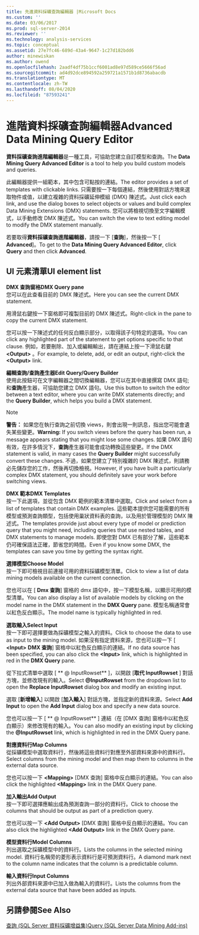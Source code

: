 ```yaml
---
title: 先進資料採礦查詢編輯器 |Microsoft Docs
ms.custom: ''
ms.date: 03/06/2017
ms.prod: sql-server-2014
ms.reviewer: ''
ms.technology: analysis-services
ms.topic: conceptual
ms.assetid: 27e7fc46-689d-43a4-9647-1c27d182bdd6
author: minewiskan
ms.author: owend
ms.openlocfilehash: 2aadf4df75b1ccf6001ad8e97d589ce5666f56ad
ms.sourcegitcommit: ad4d92dce894592a259721a1571b1d8736abacdb
ms.translationtype: MT
ms.contentlocale: zh-TW
ms.lasthandoff: 08/04/2020
ms.locfileid: "87593241"
---
```

# <a name="advanced-data-mining-query-editor"></a><span data-ttu-id="6e152-102">進階資料採礦查詢編輯器</span><span class="sxs-lookup"><span data-stu-id="6e152-102">Advanced Data Mining Query Editor</span></span>
  <span data-ttu-id="6e152-103">**資料採礦查詢進階編輯器**是一種工具，可協助您建立自訂模型和查詢。</span><span class="sxs-lookup"><span data-stu-id="6e152-103">The **Data Mining Query Advanced Editor** is a tool to help you build custom models and queries.</span></span>  
  
 <span data-ttu-id="6e152-104">此編輯器提供一組範本，其中包含可點按的連結。</span><span class="sxs-lookup"><span data-stu-id="6e152-104">The editor provides a set of templates with clickable links.</span></span> <span data-ttu-id="6e152-105">只需要按一下每個連結，然後使用對話方塊來選取物件或值，以建立複雜的資料採礦延伸模組 (DMX) 陳述式。</span><span class="sxs-lookup"><span data-stu-id="6e152-105">Just click each link, and use the dialog boxes to select objects or values and build complex Data Mining Extensions (DMX) statements.</span></span> <span data-ttu-id="6e152-106">您可以將檢視切換至文字編輯模式，以手動修改 DMX 陳述式。</span><span class="sxs-lookup"><span data-stu-id="6e152-106">You can switch the view to text editing model to modify the DMX statement manually.</span></span>  
  
 <span data-ttu-id="6e152-107">若要取得**資料採礦查詢進階編輯器**，請按一下 [**查詢**]，然後按一下 [ **Advanced**]。</span><span class="sxs-lookup"><span data-stu-id="6e152-107">To get to the **Data Mining Query Advanced Editor**, click **Query** and then click **Advanced**.</span></span>  
  
## <a name="ui-element-list"></a><span data-ttu-id="6e152-108">UI 元素清單</span><span class="sxs-lookup"><span data-stu-id="6e152-108">UI element list</span></span>  
 <span data-ttu-id="6e152-109">**DMX 查詢窗格**</span><span class="sxs-lookup"><span data-stu-id="6e152-109">**DMX Query pane**</span></span>  
 <span data-ttu-id="6e152-110">您可以在此查看目前的 DMX 陳述式。</span><span class="sxs-lookup"><span data-stu-id="6e152-110">Here you can see the current DMX statement.</span></span>  
  
 <span data-ttu-id="6e152-111">用滑鼠右鍵按一下窗格即可複製目前的 DMX 陳述式。</span><span class="sxs-lookup"><span data-stu-id="6e152-111">Right-click in the pane to copy the current DMX statement.</span></span>  
  
 <span data-ttu-id="6e152-112">您可以按一下陳述式的任何反白顯示部分，以取得該子句特定的選項。</span><span class="sxs-lookup"><span data-stu-id="6e152-112">You can click any highlighted part of the statement to get options specific to that clause.</span></span> <span data-ttu-id="6e152-113">例如，若要刪除、加入或編輯輸出，請在連結上按一下滑鼠右鍵 **\<Output>** 。</span><span class="sxs-lookup"><span data-stu-id="6e152-113">For example, to delete, add, or edit an output, right-click the **\<Output>** link.</span></span>  
  
 <span data-ttu-id="6e152-114">**編輯查詢/查詢產生器**</span><span class="sxs-lookup"><span data-stu-id="6e152-114">**Edit Query/Query Builder**</span></span>  
 <span data-ttu-id="6e152-115">使用此按鈕可在文字編輯器之間切換編輯器，您可以在其中直接撰寫 DMX 語句;和**查詢**產生器，可協助您建立 DMX 語句。</span><span class="sxs-lookup"><span data-stu-id="6e152-115">Use this button to switch the editor between a text editor, where you can write DMX statements directly; and the **Query Builder**, which helps you build a DMX statement.</span></span>  
  
> [!NOTE]  
>  <span data-ttu-id="6e152-116">**警告：** 如果您在執行查詢之前切換 views，則會出現一則訊息，指出您可能會遺失某些變更。</span><span class="sxs-lookup"><span data-stu-id="6e152-116">**Warning:** If you switch views before the query has been run, a message appears stating that you might lose some changes.</span></span> <span data-ttu-id="6e152-117">如果 DMX 語句有效，在許多情況下，**查詢**產生器可能會成功轉換這些變更。</span><span class="sxs-lookup"><span data-stu-id="6e152-117">If the DMX statement is valid, in many cases the **Query Builder** might successfully convert these changes.</span></span> <span data-ttu-id="6e152-118">不過，如果您建立了特別複雜的 DMX 陳述式，則請務必先儲存您的工作，然後再切換檢視。</span><span class="sxs-lookup"><span data-stu-id="6e152-118">However, if you have built a particularly complex DMX statement, you should definitely save your work before switching views.</span></span>  
  
 <span data-ttu-id="6e152-119">**DMX 範本**</span><span class="sxs-lookup"><span data-stu-id="6e152-119">**DMX Templates**</span></span>  
 <span data-ttu-id="6e152-120">按一下此選項，並從包含 DMX 範例的範本清單中選取。</span><span class="sxs-lookup"><span data-stu-id="6e152-120">Click and select from a list of templates that contain DMX examples.</span></span> <span data-ttu-id="6e152-121">這些範本提供您可能需要的所有模型或預測查詢類型，包括使用巢狀資料表的查詢，以及用於管理模型的 DMX 陳述式。</span><span class="sxs-lookup"><span data-stu-id="6e152-121">The templates provide just about every type of model or prediction query that you might need, including queries that use nested tables, and DMX statements to manage models.</span></span> <span data-ttu-id="6e152-122">即使您對 DMX 已有部分了解，這些範本仍可確保語法正確，節省您的時間。</span><span class="sxs-lookup"><span data-stu-id="6e152-122">Even if you know some DMX, the templates can save you time by getting the syntax right.</span></span>  
  
 <span data-ttu-id="6e152-123">**選擇模型**</span><span class="sxs-lookup"><span data-stu-id="6e152-123">**Choose Model**</span></span>  
 <span data-ttu-id="6e152-124">按一下即可檢視目前連接可用的資料採礦模型清單。</span><span class="sxs-lookup"><span data-stu-id="6e152-124">Click to view a list of data mining models available on the current connection.</span></span>  
  
 <span data-ttu-id="6e152-125">您也可以在 [ **Dmx 查詢**] 窗格的 dmx 語句中，按一下模型名稱，以顯示可用的模型清單。</span><span class="sxs-lookup"><span data-stu-id="6e152-125">You can also display a list of available models by clicking on the model name in the DMX statement in the **DMX Query** pane.</span></span> <span data-ttu-id="6e152-126">模型名稱通常會以紅色反白顯示。</span><span class="sxs-lookup"><span data-stu-id="6e152-126">The model name is typically highlighted in red.</span></span>  
  
 <span data-ttu-id="6e152-127">**選取輸入**</span><span class="sxs-lookup"><span data-stu-id="6e152-127">**Select Input**</span></span>  
 <span data-ttu-id="6e152-128">按一下即可選擇要做為採礦模型之輸入的資料。</span><span class="sxs-lookup"><span data-stu-id="6e152-128">Click to choose the data to use as input to the mining model.</span></span> <span data-ttu-id="6e152-129">如果沒有指定資料來源，您也可以按一下 [ **\<Input>** **DMX 查詢**] 窗格中以紅色反白顯示的連結。</span><span class="sxs-lookup"><span data-stu-id="6e152-129">If no data source has been specified, you can also click the **\<Input>** link, which is highlighted in red in the **DMX Query** pane.</span></span>  
  
 <span data-ttu-id="6e152-130">從下拉式清單中選取 [ \*\* \@ InputRowset\*\* ]，以開啟 [**取代 InputRowset** ] 對話方塊，並修改現有的輸入。</span><span class="sxs-lookup"><span data-stu-id="6e152-130">Select **\@InputRowset** from the dropdown list to open the **Replace InputRowset** dialog box and modify an existing input.</span></span>  
  
 <span data-ttu-id="6e152-131">選取 [**新增輸入**] 以開啟 [**加入輸入**] 對話方塊，並指定新的資料來源。</span><span class="sxs-lookup"><span data-stu-id="6e152-131">Select **Add Input** to open the **Add Input** dialog box and specify a new data source.</span></span>  
  
 <span data-ttu-id="6e152-132">您也可以按一下 [ \*\* \@ InputRowset\*\* ] 連結（在 [DMX 查詢] 窗格中以紅色反白顯示）來修改現有的輸入。</span><span class="sxs-lookup"><span data-stu-id="6e152-132">You can also modify an existing input by clicking the **\@InputRowset** link, which is highlighted in red in the DMX Query pane.</span></span>  
  
 <span data-ttu-id="6e152-133">**對應資料行**</span><span class="sxs-lookup"><span data-stu-id="6e152-133">**Map Columns**</span></span>  
 <span data-ttu-id="6e152-134">從採礦模型中選取資料行，然後將這些資料行對應至外部資料來源中的資料行。</span><span class="sxs-lookup"><span data-stu-id="6e152-134">Select columns from the mining model and then map them to columns in the external data source.</span></span>  
  
 <span data-ttu-id="6e152-135">您也可以按一下 **\<Mapping>** [DMX 查詢] 窗格中反白顯示的連結。</span><span class="sxs-lookup"><span data-stu-id="6e152-135">You can also click the highlighted **\<Mapping>** link in the DMX Query pane.</span></span>  
  
 <span data-ttu-id="6e152-136">**加入輸出**</span><span class="sxs-lookup"><span data-stu-id="6e152-136">**Add Output**</span></span>  
 <span data-ttu-id="6e152-137">按一下即可選擇應輸出成為預測查詢一部分的資料行。</span><span class="sxs-lookup"><span data-stu-id="6e152-137">Click to choose the columns that should be output as part of a prediction query.</span></span>  
  
 <span data-ttu-id="6e152-138">您也可以按一下 **\<Add Output>** [DMX 查詢] 窗格中反白顯示的連結。</span><span class="sxs-lookup"><span data-stu-id="6e152-138">You can also click the highlighted **\<Add Output>** link in the DMX Query pane.</span></span>  
  
 <span data-ttu-id="6e152-139">**模型資料行**</span><span class="sxs-lookup"><span data-stu-id="6e152-139">**Model Columns**</span></span>  
 <span data-ttu-id="6e152-140">列出選取之採礦模型中的資料行。</span><span class="sxs-lookup"><span data-stu-id="6e152-140">Lists the columns in the selected mining model.</span></span> <span data-ttu-id="6e152-141">資料行名稱旁的菱形表示資料行是可預測資料行。</span><span class="sxs-lookup"><span data-stu-id="6e152-141">A diamond mark next to the column name indicates that the column is a predictable column.</span></span>  
  
 <span data-ttu-id="6e152-142">**輸入資料行**</span><span class="sxs-lookup"><span data-stu-id="6e152-142">**Input Columns**</span></span>  
 <span data-ttu-id="6e152-143">列出外部資料來源中已加入做為輸入的資料行。</span><span class="sxs-lookup"><span data-stu-id="6e152-143">Lists the columns from the external data source that have been added as inputs.</span></span>  
  
## <a name="see-also"></a><span data-ttu-id="6e152-144">另請參閱</span><span class="sxs-lookup"><span data-stu-id="6e152-144">See Also</span></span>  
 [<span data-ttu-id="6e152-145">查詢 &#40;SQL Server 資料採礦增益集&#41;</span><span class="sxs-lookup"><span data-stu-id="6e152-145">Query &#40;SQL Server Data Mining Add-ins&#41;</span></span>](query-sql-server-data-mining-add-ins.md)  
  
  
